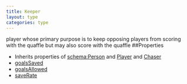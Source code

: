 ```yaml
---
title: Keeper
layout: type
categories: type
---
```

player whose primary purpose is to keep opposing players from scoring with the quaffle but may also score with the quaffle
##Properties
* Inherits properties of [schema:Person](http://schema.org/Person) and [Player](Player) and [Chaser](Chaser)
* [goalsSaved](goalsSaved)
* [goalsAllowed](goalsAllowed)
* [saveRate](saveRate)
